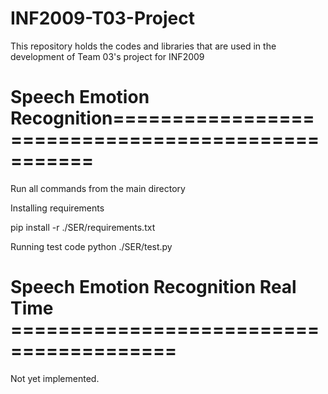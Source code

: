 # INF2009-T03-Project
This repository holds the codes and libraries that are used in the development of Team 03's project for INF2009


# Speech Emotion Recognition==================================================
Run all commands from the main directory

Installing requirements

pip install -r ./SER/requirements.txt

Running test code
python ./SER/test.py


# Speech Emotion Recognition Real Time ========================================
Not yet implemented.
